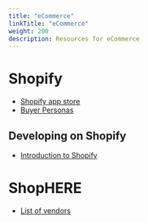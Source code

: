 ```yaml
---
title: "eCommerce"
linkTitle: "eCommerce"
weight: 200
description: Resources for eCommerce
---
```


# Shopify

* [Shopify app store](https://apps.shopify.com/)
* [Buyer Personas](https://www.shopify.ca/retail/know-your-customers-how-to-build-buyer-personas-for-your-retail-store)

## Developing on Shopify

* [Introduction to Shopify](https://shopify.dev/concepts/shopify-introduction)

# ShopHERE

* [List of vendors](https://digitalmainstreet.ca/vendor-directory/)
